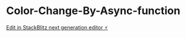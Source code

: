 # Color-Change-By-Async-function

[Edit in StackBlitz next generation editor ⚡️](https://stackblitz.com/~/github.com/sahil-562/Color-Change-By-Async-function)